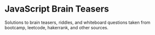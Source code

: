 # JavaScript Brain Teasers
Solutions to brain teasers, riddles, and whiteboard questions taken from bootcamp, leetcode, hakerrank, and other sources.
